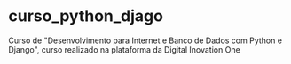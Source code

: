 # curso_python_djago
Curso de "Desenvolvimento para Internet e Banco de Dados com Python e Django", curso realizado na plataforma da Digital Inovation One
